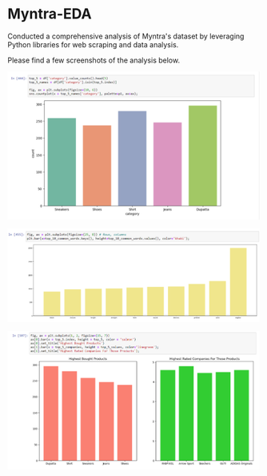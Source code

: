 # Myntra-EDA
Conducted a comprehensive analysis of Myntra's dataset by leveraging Python libraries for web scraping and data analysis. 

Please find a few screenshots of the analysis below.

![](img1.PNG)

![](img2.PNG)

![](img3.PNG)
